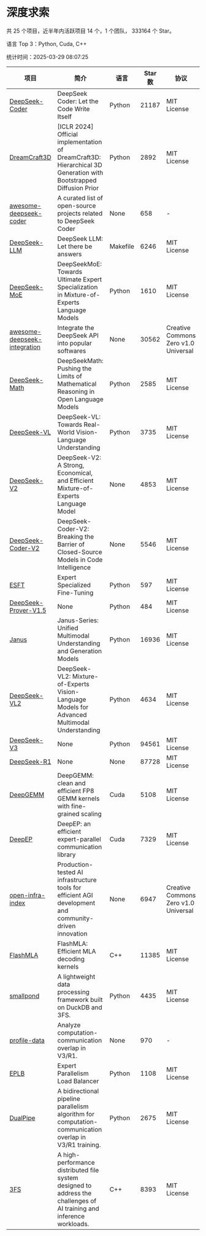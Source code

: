 # 深度求索

共 25 个项目，近半年内活跃项目 14 个，1 个团队， 333164 个 Star。

语言 Top 3：Python, Cuda, C++

统计时间：2025-03-29 08:07:25

| 项目 | 简介 | 语言 | Star 数 | 协议 | 创建时间 | 最后更新时间 | 最后提交时间 |
| --- | --- | --- | --- | --- | --- | --- | --- |
| [DeepSeek-Coder](https://github.com/deepseek-ai/DeepSeek-Coder) | DeepSeek Coder: Let the Code Write Itself | Python | 21187 | MIT License | 2023-10-20 | 2025-03-29 | 2024-05-21 |
| [DreamCraft3D](https://github.com/deepseek-ai/DreamCraft3D) | [ICLR 2024] Official implementation of DreamCraft3D: Hierarchical 3D Generation with Bootstrapped Diffusion Prior | Python | 2892 | MIT License | 2023-10-23 | 2025-03-28 | 2024-08-21 |
| [awesome-deepseek-coder](https://github.com/deepseek-ai/awesome-deepseek-coder) | A curated list of open-source projects related to DeepSeek Coder | None | 658 | - | 2023-11-06 | 2025-03-28 | 2024-04-03 |
| [DeepSeek-LLM](https://github.com/deepseek-ai/DeepSeek-LLM) | DeepSeek LLM: Let there be answers | Makefile | 6246 | MIT License | 2023-11-29 | 2025-03-29 | 2024-02-04 |
| [DeepSeek-MoE](https://github.com/deepseek-ai/DeepSeek-MoE) | DeepSeekMoE: Towards Ultimate Expert Specialization in Mixture-of-Experts Language Models | Python | 1610 | MIT License | 2024-01-02 | 2025-03-29 | 2024-01-16 |
| [awesome-deepseek-integration](https://github.com/deepseek-ai/awesome-deepseek-integration) | Integrate the DeepSeek API into popular softwares | None | 30562 | Creative Commons Zero v1.0 Universal | 2024-01-11 | 2025-03-29 | 2025-03-28 |
| [DeepSeek-Math](https://github.com/deepseek-ai/DeepSeek-Math) | DeepSeekMath: Pushing the Limits of Mathematical Reasoning in Open Language Models | Python | 2585 | MIT License | 2024-02-05 | 2025-03-29 | 2024-04-15 |
| [DeepSeek-VL](https://github.com/deepseek-ai/DeepSeek-VL) | DeepSeek-VL: Towards Real-World Vision-Language Understanding | Python | 3735 | MIT License | 2024-03-07 | 2025-03-29 | 2024-04-24 |
| [DeepSeek-V2](https://github.com/deepseek-ai/DeepSeek-V2) | DeepSeek-V2: A Strong, Economical, and Efficient Mixture-of-Experts Language Model | None | 4853 | MIT License | 2024-04-22 | 2025-03-29 | 2024-09-25 |
| [DeepSeek-Coder-V2](https://github.com/deepseek-ai/DeepSeek-Coder-V2) | DeepSeek-Coder-V2: Breaking the Barrier of Closed-Source Models in Code Intelligence | None | 5546 | MIT License | 2024-06-14 | 2025-03-29 | 2024-09-24 |
| [ESFT](https://github.com/deepseek-ai/ESFT) | Expert Specialized Fine-Tuning | Python | 597 | MIT License | 2024-07-04 | 2025-03-28 | 2024-09-22 |
| [DeepSeek-Prover-V1.5](https://github.com/deepseek-ai/DeepSeek-Prover-V1.5) | None | Python | 484 | MIT License | 2024-08-15 | 2025-03-29 | 2024-08-16 |
| [Janus](https://github.com/deepseek-ai/Janus) | Janus-Series: Unified Multimodal Understanding and Generation Models | Python | 16936 | MIT License | 2024-10-18 | 2025-03-29 | 2025-02-01 |
| [DeepSeek-VL2](https://github.com/deepseek-ai/DeepSeek-VL2) | DeepSeek-VL2: Mixture-of-Experts Vision-Language Models for Advanced Multimodal Understanding | Python | 4634 | MIT License | 2024-12-13 | 2025-03-28 | 2025-02-26 |
| [DeepSeek-V3](https://github.com/deepseek-ai/DeepSeek-V3) | None | Python | 94561 | MIT License | 2024-12-26 | 2025-03-29 | 2025-03-16 |
| [DeepSeek-R1](https://github.com/deepseek-ai/DeepSeek-R1) | None | None | 87728 | MIT License | 2025-01-20 | 2025-03-29 | 2025-02-24 |
| [DeepGEMM](https://github.com/deepseek-ai/DeepGEMM) | DeepGEMM: clean and efficient FP8 GEMM kernels with fine-grained scaling | Cuda | 5108 | MIT License | 2025-02-13 | 2025-03-29 | 2025-03-28 |
| [DeepEP](https://github.com/deepseek-ai/DeepEP) | DeepEP: an efficient expert-parallel communication library | Cuda | 7329 | MIT License | 2025-02-17 | 2025-03-29 | 2025-03-28 |
| [open-infra-index](https://github.com/deepseek-ai/open-infra-index) | Production-tested AI infrastructure tools for efficient AGI development and community-driven innovation | None | 6947 | Creative Commons Zero v1.0 Universal | 2025-02-21 | 2025-03-29 | 2025-03-04 |
| [FlashMLA](https://github.com/deepseek-ai/FlashMLA) | FlashMLA: Efficient MLA decoding kernels | C++ | 11385 | MIT License | 2025-02-21 | 2025-03-28 | 2025-03-01 |
| [smallpond](https://github.com/deepseek-ai/smallpond) | A lightweight data processing framework built on DuckDB and 3FS. | Python | 4435 | MIT License | 2025-02-24 | 2025-03-29 | 2025-03-05 |
| [profile-data](https://github.com/deepseek-ai/profile-data) | Analyze computation-communication overlap in V3/R1. | None | 970 | - | 2025-02-26 | 2025-03-29 | 2025-03-21 |
| [EPLB](https://github.com/deepseek-ai/EPLB) | Expert Parallelism Load Balancer | Python | 1108 | MIT License | 2025-02-26 | 2025-03-28 | 2025-03-24 |
| [DualPipe](https://github.com/deepseek-ai/DualPipe) | A bidirectional pipeline parallelism algorithm for computation-communication overlap in V3/R1 training. | Python | 2675 | MIT License | 2025-02-26 | 2025-03-28 | 2025-03-10 |
| [3FS](https://github.com/deepseek-ai/3FS) |  A high-performance distributed file system designed to address the challenges of AI training and inference workloads.  | C++ | 8393 | MIT License | 2025-02-27 | 2025-03-29 | 2025-03-27 |
